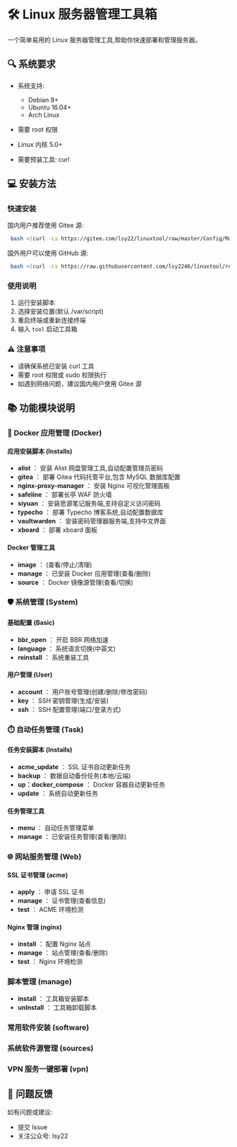 # 🛠 Linux 服务器管理工具箱

一个简单易用的 Linux 服务器管理工具,帮助你快速部署和管理服务器。

## 🔍 系统要求

* 系统支持:

  * Debian 8+
  * Ubuntu 16.04+
  * Arch Linux
* 需要 root 权限
* Linux 内核 5.0+
* 需要预装工具: curl

## 💻 安装方法

### 快速安装

国内用户推荐使用 Gitee 源:

```bash
 bash <(curl -Ls https://gitee.com/lsy22/linuxtool/raw/master/Config/Manage/install.sh)
```

国外用户可以使用 GitHub 源:

```bash
 bash <(curl -Ls https://raw.githubusercontent.com/lsy2246/linuxtool/refs/heads/master/Config/Manage/install.sh)
```

### 使用说明

1. 运行安装脚本
2. 选择安装位置(默认 /var/script)
3. 重启终端或重新连接终端
4. 输入 `tool` 启动工具箱

### ⚠️ 注意事项

* 请确保系统已安装 curl 工具
* 需要 root 权限或 sudo 权限执行
* 如遇到网络问题，建议国内用户使用 Gitee 源

## 📚 功能模块说明

### 🐳 Docker 应用管理 (Docker)

#### 应用安装脚本 (Installs)

* **alist** ： 安装 Alist 网盘管理工具,自动配置管理员密码
* **gitea** ： 部署 Gitea 代码托管平台,包含 MySQL 数据库配置
* **nginx-proxy-manager** ： 安装 Nginx 可视化管理面板
* **safeline** ： 部署长亭 WAF 防火墙
* **siyuan** ： 安装思源笔记服务端,支持自定义访问密码
* **typecho** ： 部署 Typecho 博客系统,自动配置数据库
* **vaultwarden** ： 安装密码管理器服务端,支持中文界面
* **xboard** ： 部署 xboard 面板

#### Docker 管理工具

* **image** ： (查看/停止/清理)
* **manage** ： 已安装 Docker 应用管理(查看/删除)
* **source** ： Docker 镜像源管理(查看/切换)

### 🛡️ 系统管理 (System)

#### 基础配置 (Basic)

* **bbr_open** ： 开启 BBR 网络加速
* **language** ： 系统语言切换(中英文)
* **reinstall** ： 系统重装工具

#### 用户管理 (User)

* **account** ： 用户账号管理(创建/删除/修改密码)
* **key** ： SSH 密钥管理(生成/安装)
* **ssh** ： SSH 配置管理(端口/登录方式)

### ⏱️ 自动任务管理 (Task)

#### 任务安装脚本 (Installs)

* **acme_update** ： SSL 证书自动更新任务
* **backup** ： 数据自动备份任务(本地/云端)
* **up：docker_compose** ： Docker 容器自动更新任务
* **update** ： 系统自动更新任务

#### 任务管理工具

* **menu** ： 自动任务管理菜单
* **manage** ： 已安装任务管理(查看/删除)

### 🌐 网站服务管理 (Web)

#### SSL 证书管理 (acme)

* **apply** ： 申请 SSL 证书
* **manage** ： 证书管理(查看信息)
* **test** ： ACME 环境检测

#### Nginx 管理 (nginx)

* **install** ： 配置 Nginx 站点
* **manage** ： 站点管理(查看/删除)
* **test** ： Nginx 环境检测

### 脚本管理 (manage)

* **install** ： 工具箱安装脚本
* **unInstall** ： 工具箱卸载脚本

### 常用软件安装 (software)

### 系统软件源管理 (sources)

### VPN 服务一键部署 (vpn)

## 📝 问题反馈

如有问题或建议:

* 提交 Issue
* 关注公众号: lsy22